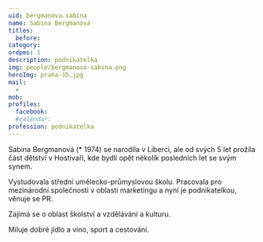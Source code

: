 ```yaml
---
uid: bergmanova.sabina
name: Sabina Bergmanová
titles:
  before:
category:
ordpms: 1
description: podnikatelka
img: people/bergmanova-sabina.png
heroImg: praha-15.jpg
mail:
  - 
mob:
profiles:
  facebook:
  #calendar:
profession: podnikatelka
---
```


Sabina Bergmanová (* 1974) se narodila v Liberci, ale od svých 5 let prožila část dětství v Hostivaři, kde bydlí opět několik posledních let se svým synem.

Vystudovala střední umělecko-průmyslovou školu. Pracovala pro mezinárodní společnosti v oblasti marketingu a nyní je podnikatelkou, věnuje se PR. 

Zajímá se o oblast školství a vzdělávání a kulturu. 

Miluje dobré jídlo a víno, sport a cestování. 

